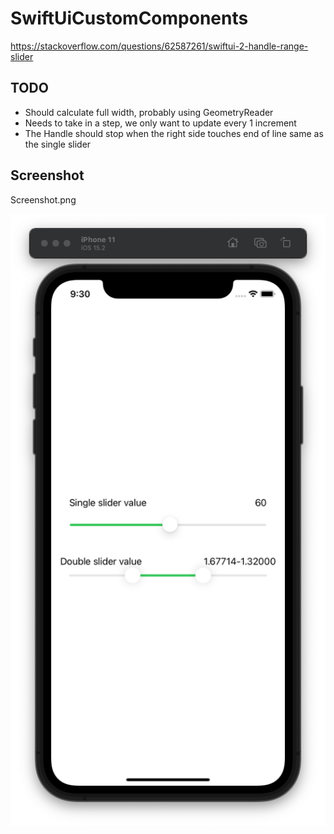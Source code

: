 # SwiftUiCustomComponents

https://stackoverflow.com/questions/62587261/swiftui-2-handle-range-slider

## TODO

* Should calculate full width, probably using GeometryReader
* Needs to take in a step, we only want to update every 1 increment
* The Handle should stop when the right side touches end of line same as the single slider

## Screenshot

Screenshot.png

![Screenshot](./Screenshot.png "Screenshot")